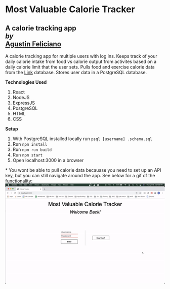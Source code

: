 # Most Valuable Calorie Tracker
A calorie tracking app \
*by*\
[Agustin Feliciano](https://github.com/gusfel)
---
A calorie tracking app for multiple users with log ins.  Keeps track of your daily calorie intake from food vs calorie output from activites based on a daily calorie limit that the user sets.  Pulls food and exercise calorie data from the [Link](nutritionix.com) database.  Stores user data in a PostgreSQL database.

**Technologies Used**
1. React
2. NodeJS
3. ExpressJS
4. PostgreSQL
5. HTML
6. CSS

**Setup**
1. With PostgreSQL installed locally run `psql [username] .schema.sql`
2. Run `npm install`
3. Run `npm run build`
4. Run `npm start`
5. Open localhost:3000 in a browser

\* You wont be able to pull calorie data becauase you need to set up an API key, but you can still navigate around the app.  See below for a gif of the functionality:
![Image](./MVP_gif.gif)
